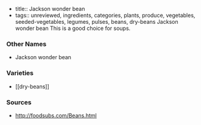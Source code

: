 - title:: Jackson wonder bean
- tags:: unreviewed, ingredients, categories, plants, produce, vegetables, seeded-vegetables, legumes, pulses, beans, dry-beans
Jackson wonder bean This is a good choice for soups.

### Other Names

* Jackson wonder bean

### Varieties

* [[dry-beans]]

### Sources
* http://foodsubs.com/Beans.html
